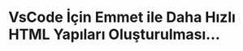 # VsCode İçin Emmet ile Daha Hızlı HTML Yapıları Oluşturulması...
<!-- https://docs.emmet.io/cheat-sheet/ sayfasında kısayollar mevcut... Önemli bir dokuman !!!! -->

<!--
    Emmet web geliştiricilerinin sıklıkla zamandan tasarruf etmek ve daha hızlı kod yazmak için kullandığı bir eklentidir. Emmet’in temel mantığı, yazılımcıya kodlama yaparken zaman kazandırmasıdır. Emmet'in Kısa Yolları:

    ! + TAB tuşu ile HTML dokumanında ana yapı direkt oluşturulur. Örnek yapı:
        <!DOCTYPE html>
        <html lang="en">
            <head>
                <meta charset="UTF-8">
                <meta http-equiv="X-UA-Compatible" content="IE=edge">
                <meta name="viewport" content="width=device-width, initial-scale=1.0">
                <title>Document</title>
            </head>
            <body>            
            </body>
        </html>

    > ifadesini kullanarak kardeş element oluşturuyoruz. Örneğin; ul>li
        <ul>
            <li></li>
        </ul>

    Bu işlemi yaptıktan sonra ul tagına eklemek istediğimiz bir kardeş eleman kalmayınca ise ^ ifadesini kullanarak ul tagı dışına çıkıp yeni taglar oluşturabiliriz. ul>li^p
        <ul>
            <li></li>
        </ul>
        <p></p>
    
    ul veya ol tagları içerisine birden fazla li oluşturmak istiyorsak ul>li*3 veya ul>li+li+li
        <ul>
            <li></li>
            <li></li>
            <li></li>
        </ul>
    
    Tag eklerken onlara class özelliği vermek için de . ifadesini kullanırız. ul.class1>li.class2
        <ul class="class1">
            <li class="class2"></li>
        </ul>    
    
    Bir id özelliği eklemek için ise # ifadesini kullanırız. ul#id1>li#id2
        <ul id="id1">
            <li id="id2"></li>
        </ul>
    
    Burada + ve * ifadesinin farkını da daha kolay anlayabiliriz. Örneğin ul tagının içine aynı id’ye sahip 3 adet li eklemek istiyorsam * ifadesi kullanılabilir. Fakat amacım farklı id’lere sahip üç adetli tag oluşturmak için ul>li#id1+li#id2+li#id3
        <ul>
            <li id="id1"></li>
            <li id="id2"></li>
            <li id="id3"></li>
        </ul>
    
    Otomatik artış sağlayan değerleri tek tek yazmak amacımız zaman tasarrufu iken ne kadar mantıklıdır? Emmet bunun için de bir kısa yola sahip $ ifadesi. Yani yukarda görmüş olduğunuz ul>li#id1+li#id2+li#id3 şeklinde yazdığımız kod bloğunu çok daha basit bir biçimde ul>li#idNo$*3 diyerek yazabiliriz. Böylece otomatik olarak idNo1, idNo2 ve idNo3 idlerine sahip üç adet li tagımız olur.
        <ul>
            <li id="idNo1"></li>
            <li id="idNo2"></li>
            <li id="idNo3"></li>
        </ul>
    
    Sırada oluşturulan tagların içine text yazılması işlemi. Textlerimizi {} ifadesinin içine yazmamız yeterlidir. 
    p{Emmet ile tag içine text yazma}
    
    Bir diğer emmet kısa yolunu ise kodumuzda içerik olmadığı zamanlarda kullandığımız anlamsız yazıları yani “lorem ipsum”ları oluşturmak için kullanıyoruz. Örneğin bir paragraf oluşturacaksınız ve bu paragrafın henüz bi içeriği yok fakat boş durmasındansa oraya metin geleceğini belirtmek istiyorsunuz veya metin geldiğinde nasıl görüneceğini görmek istiyorsunuz. Anlamsız harfler veya zaman gerektiren rastgele cümleler oluşturmak yerine bu kısayolu kullanabilirsiniz : p>lorem Taba bastığınızda aşağıdaki gibi bir çıktı alacaksınız.

    Uzun bir lorem yazısı istemiyorsanız yapmanız gereken tek şey lorem yazdıktan sonra yanına kaç kelimeli bir lorem oluşturmak istediğinizi eklemek. Örneğin 5 kelimeli bir lorem yazısı istiyorsunuz. Bunun için p>lorem5 yazmanız yeterlidir.

    Son olarak; li.className yazıp Tab’a bastığımızda ne oluşmasını bekleriz? Evet className class’ına ait bir li tagı oluşmasını. peki herhangi bir tag koymaksızın sadece .className yazdıktan sonra Tab’a basarsak ne olur?
        <div class="className"></div>

    Emmet’e bir tag vermeksizin . veya # ifadelerini kullandığımızda bunun div tagı olduğunu biliyor.
    Sadece . ifadesi verildiğinde; <div class=""></div>
    .# ifaedi birlikte verildiğinde; <div class="" id=""></div>

    h3.deneme#idolussun>lorem2 ifadesi ile; <h3 class="deneme" id="idolussun">Lorem, ipsum.</h3> oluşur.

    etiket isimleri direkt yazılabilir.
    + kardeş oge (ya da element)
    > içinde oge (ya da element)
    ^ yukarı çık ve oge oluştur
    * çarp -> p*3
    lorem -> uzun bir yazı
    lorem3 -> 3 kelimelik bir yazı oluşur
    . -> div etiketli bir class oluşur.
    # -> ID
 -->